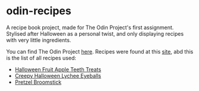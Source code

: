 # odin-recipes
A recipe book project, made for The Odin Project's first assignment. Stylised after Halloween as a personal twist, and only displaying recipes with very little ingredients.

You can find The Odin Project [here](https://www.theodinproject.com). Recipes were found at this [site](https://www.allrecipes.com/), abd this is the list of all recipes used:
* [Halloween Fruit Apple Teeth Treats](https://www.allrecipes.com/recipe/219206/halloween-fruit-apple-teeth-treats/)
* [Creepy Halloween Lychee Eyeballs](https://www.allrecipes.com/recipe/260637/creepy-halloween-eyeballs/)
* [Pretzel Broomstick](https://www.allrecipes.com/recipe/257582/pretzel-broomstick/)
